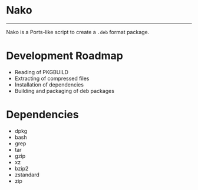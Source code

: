 # Nako
-----
Nako is a Ports-like script to create a ```.deb``` format package.

# Development Roadmap
* Reading of PKGBUILD
* Extracting of compressed files
* Installation of dependencies
* Building and packaging of deb packages

# Dependencies
* dpkg
* bash
* grep
* tar
* gzip
* xz
* bzip2
* zstandard
* zip
